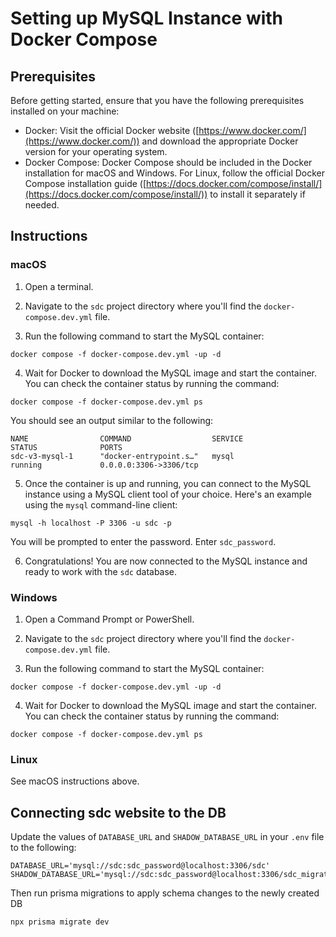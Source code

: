 # Setting up MySQL Instance with Docker Compose

## Prerequisites
Before getting started, ensure that you have the following prerequisites installed on your machine:
- Docker: Visit the official Docker website ([https://www.docker.com/](https://www.docker.com/)) and download the appropriate Docker version for your operating system.
- Docker Compose: Docker Compose should be included in the Docker installation for macOS and Windows. For Linux, follow the official Docker Compose installation guide ([https://docs.docker.com/compose/install/](https://docs.docker.com/compose/install/)) to install it separately if needed.

## Instructions

### macOS

1. Open a terminal.

2. Navigate to the `sdc` project directory where you'll find the `docker-compose.dev.yml` file.

3. Run the following command to start the MySQL container:

```shell
docker compose -f docker-compose.dev.yml -up -d
```

4. Wait for Docker to download the MySQL image and start the container. You can check the container status by running the command:

```shell
docker compose -f docker-compose.dev.yml ps
```

You should see an output similar to the following:

```shell
NAME                COMMAND                  SERVICE             STATUS              PORTS
sdc-v3-mysql-1      "docker-entrypoint.s…"   mysql               running             0.0.0.0:3306->3306/tcp
```

5. Once the container is up and running, you can connect to the MySQL instance using a MySQL client tool of your choice. Here's an example using the `mysql` command-line client:

```shell
mysql -h localhost -P 3306 -u sdc -p
```

You will be prompted to enter the password. Enter `sdc_password`.

6. Congratulations! You are now connected to the MySQL instance and ready to work with the `sdc` database.

### Windows

1. Open a Command Prompt or PowerShell.

2. Navigate to the `sdc` project directory where you'll find the `docker-compose.dev.yml` file.

3. Run the following command to start the MySQL container:

```shell
docker compose -f docker-compose.dev.yml -up -d
```

4. Wait for Docker to download the MySQL image and start the container. You can check the container status by running the command:

```shell
docker compose -f docker-compose.dev.yml ps
```


### Linux

See macOS instructions above.

## Connecting sdc website to the DB

Update the values of `DATABASE_URL` and `SHADOW_DATABASE_URL` in your `.env` file to the following:

```
DATABASE_URL='mysql://sdc:sdc_password@localhost:3306/sdc'
SHADOW_DATABASE_URL='mysql://sdc:sdc_password@localhost:3306/sdc_migrations'
```

Then run prisma migrations to apply schema changes to the newly created DB

```shell
npx prisma migrate dev
```
